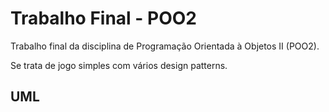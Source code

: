 # Trabalho Final - POO2

Trabalho final da disciplina de Programação Orientada à Objetos II (POO2).

Se trata de jogo simples com vários design patterns.

## UML

